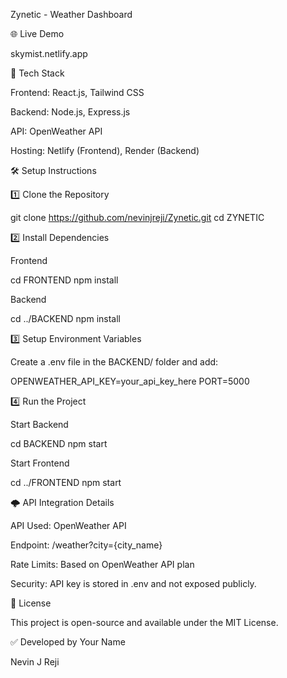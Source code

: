Zynetic - Weather Dashboard

🌐 Live Demo

skymist.netlify.app

🚀 Tech Stack

Frontend: React.js, Tailwind CSS

Backend: Node.js, Express.js

API: OpenWeather API

Hosting: Netlify (Frontend), Render (Backend)

🛠 Setup Instructions

1️⃣ Clone the Repository

git clone https://github.com/nevinjreji/Zynetic.git
cd ZYNETIC

2️⃣ Install Dependencies

Frontend

cd FRONTEND
npm install

Backend

cd ../BACKEND
npm install

3️⃣ Setup Environment Variables

Create a .env file in the BACKEND/ folder and add:

OPENWEATHER_API_KEY=your_api_key_here
PORT=5000

4️⃣ Run the Project

Start Backend

cd BACKEND
npm start

Start Frontend

cd ../FRONTEND
npm start

🌩️ API Integration Details

API Used: OpenWeather API

Endpoint: /weather?city={city_name}

Rate Limits: Based on OpenWeather API plan

Security: API key is stored in .env and not exposed publicly.

📜 License

This project is open-source and available under the MIT License.

✅ Developed by Your Name

Nevin J Reji